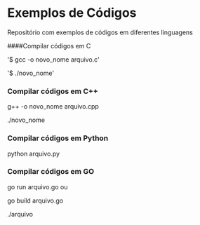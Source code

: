 # Exemplos de Códigos
Repositório com exemplos de códigos em diferentes linguagens

####Compilar códigos em C

'$ gcc -o novo_nome arquivo.c'

'$ ./novo_nome'

### Compilar códigos em C++

g++ -o novo_nome arquivo.cpp

./novo_nome


### Compilar códigos em Python

python arquivo.py

### Compilar códigos em GO

go run arquivo.go	ou

go build arquivo.go

./arquivo
